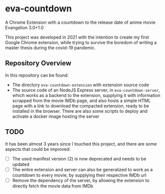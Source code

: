 # eva-countdown
A Chrome Extension with a countdown to the release date of anime movie Evangelion 3.0+1.0

This project was developed in 2021 with the intention to create my first Google Chrome extension, while trying to survive the boredom of writing a master thesis during the covid-19 pandemic.

## Repository Overview
In this repository can be found:
- The directory `eva-countdown-extension` with extension source code
- The source code of an NodeJS Express server, in `eva-countdown-server`, which works as a backend to the extension, supplying it with information scrapped from the movie IMDb page, and also hosts a simple HTML page with a link to download the compacted extension, ready to be installed in the browser. There are also some scripts to deploy and activate a docker image hosting the server

## TODO
It has been almost 3 years since I touched this project, and there are some aspects that could be improved:

- [ ] The used manifest version (2) is now deprecated and needs to be updated
- [ ] The entire extension and server can also be generalized to work as a countdown to every movie, by supplying their respective IMDb url
- [ ] Remove the dependency of the server, by allowing the extension to directly fetch the movie data from IMDb